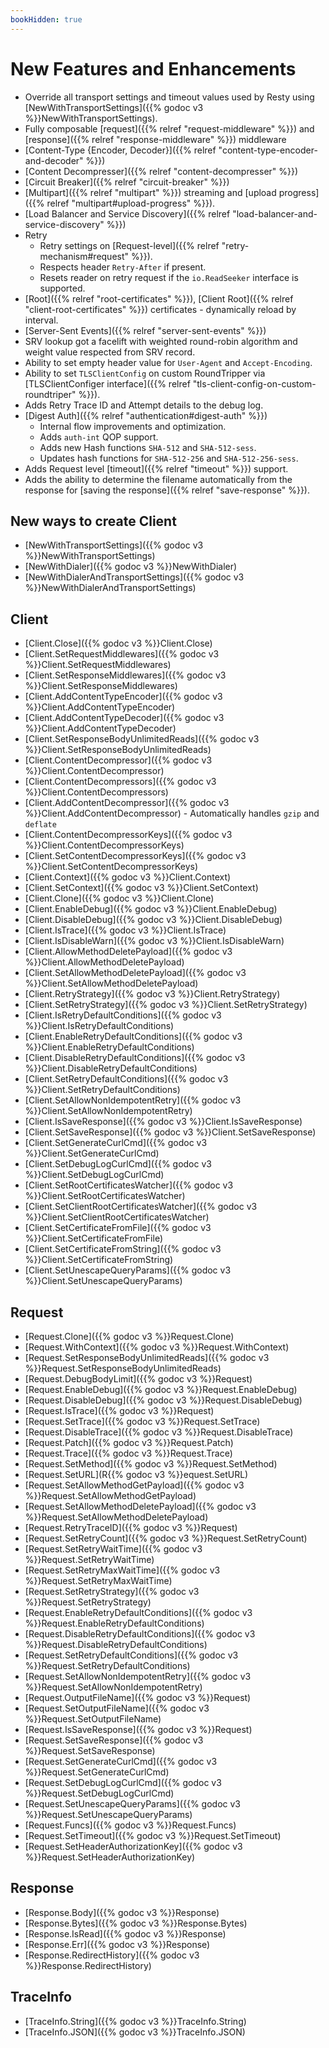 ```yaml
---
bookHidden: true
---
```


# New Features and Enhancements

* Override all transport settings and timeout values used by Resty using [NewWithTransportSettings]({{% godoc v3 %}}NewWithTransportSettings).
* Fully composable [request]({{% relref "request-middleware" %}}) and [response]({{% relref "response-middleware" %}}) middleware
* [Content-Type {Encoder, Decoder}]({{% relref "content-type-encoder-and-decoder" %}})
* [Content Decompresser]({{% relref "content-decompresser" %}})
* [Circuit Breaker]({{% relref "circuit-breaker" %}})
* [Multipart]({{% relref "multipart" %}}) streaming and [upload progress]({{% relref "multipart#upload-progress" %}}).
* [Load Balancer and Service Discovery]({{% relref "load-balancer-and-service-discovery" %}})
* Retry
    * Retry settings on [Request-level]({{% relref "retry-mechanism#request" %}}).
    * Respects header `Retry-After` if present.
    * Resets reader on retry request if the `io.ReadSeeker` interface is supported.
* [Root]({{% relref "root-certificates" %}}), [Client Root]({{% relref "client-root-certificates" %}}) certificates - dynamically reload by interval.
* [Server-Sent Events]({{% relref "server-sent-events" %}})
* SRV lookup got a facelift with weighted round-robin algorithm and weight value respected from SRV record.
* Ability to set empty header value for `User-Agent` and `Accept-Encoding`.
* Ability to set `TLSClientConfig` on custom RoundTripper via [TLSClientConfiger interface]({{% relref "tls-client-config-on-custom-roundtriper" %}}).
* Adds Retry Trace ID and Attempt details to the debug log.
* [Digest Auth]({{% relref "authentication#digest-auth" %}})
    * Internal flow improvements and optimization.
    * Adds `auth-int` QOP support.
    * Adds new Hash functions `SHA-512` and `SHA-512-sess`.
    * Updates hash functions for `SHA-512-256` and `SHA-512-256-sess`.
* Adds Request level [timeout]({{% relref "timeout" %}}) support.
* Adds the ability to determine the filename automatically from the response for [saving the response]({{% relref "save-response" %}}).


## New ways to create Client

* [NewWithTransportSettings]({{% godoc v3 %}}NewWithTransportSettings)
* [NewWithDialer]({{% godoc v3 %}}NewWithDialer)
* [NewWithDialerAndTransportSettings]({{% godoc v3 %}}NewWithDialerAndTransportSettings)

## Client

* [Client.Close]({{% godoc v3 %}}Client.Close)
* [Client.SetRequestMiddlewares]({{% godoc v3 %}}Client.SetRequestMiddlewares)
* [Client.SetResponseMiddlewares]({{% godoc v3 %}}Client.SetResponseMiddlewares)
* [Client.AddContentTypeEncoder]({{% godoc v3 %}}Client.AddContentTypeEncoder)
* [Client.AddContentTypeDecoder]({{% godoc v3 %}}Client.AddContentTypeDecoder)
* [Client.SetResponseBodyUnlimitedReads]({{% godoc v3 %}}Client.SetResponseBodyUnlimitedReads)
* [Client.ContentDecompressor]({{% godoc v3 %}}Client.ContentDecompressor)
* [Client.ContentDecompressors]({{% godoc v3 %}}Client.ContentDecompressors)
* [Client.AddContentDecompressor]({{% godoc v3 %}}Client.AddContentDecompressor) - Automatically handles `gzip` and `deflate`
* [Client.ContentDecompressorKeys]({{% godoc v3 %}}Client.ContentDecompressorKeys)
* [Client.SetContentDecompressorKeys]({{% godoc v3 %}}Client.SetContentDecompressorKeys)
* [Client.Context]({{% godoc v3 %}}Client.Context)
* [Client.SetContext]({{% godoc v3 %}}Client.SetContext)
* [Client.Clone]({{% godoc v3 %}}Client.Clone)
* [Client.EnableDebug]({{% godoc v3 %}}Client.EnableDebug)
* [Client.DisableDebug]({{% godoc v3 %}}Client.DisableDebug)
* [Client.IsTrace]({{% godoc v3 %}}Client.IsTrace)
* [Client.IsDisableWarn]({{% godoc v3 %}}Client.IsDisableWarn)
* [Client.AllowMethodDeletePayload]({{% godoc v3 %}}Client.AllowMethodDeletePayload)
* [Client.SetAllowMethodDeletePayload]({{% godoc v3 %}}Client.SetAllowMethodDeletePayload)
* [Client.RetryStrategy]({{% godoc v3 %}}Client.RetryStrategy)
* [Client.SetRetryStrategy]({{% godoc v3 %}}Client.SetRetryStrategy)
* [Client.IsRetryDefaultConditions]({{% godoc v3 %}}Client.IsRetryDefaultConditions)
* [Client.EnableRetryDefaultConditions]({{% godoc v3 %}}Client.EnableRetryDefaultConditions)
* [Client.DisableRetryDefaultConditions]({{% godoc v3 %}}Client.DisableRetryDefaultConditions)
* [Client.SetRetryDefaultConditions]({{% godoc v3 %}}Client.SetRetryDefaultConditions)
* [Client.SetAllowNonIdempotentRetry]({{% godoc v3 %}}Client.SetAllowNonIdempotentRetry)
* [Client.IsSaveResponse]({{% godoc v3 %}}Client.IsSaveResponse)
* [Client.SetSaveResponse]({{% godoc v3 %}}Client.SetSaveResponse)
* [Client.SetGenerateCurlCmd]({{% godoc v3 %}}Client.SetGenerateCurlCmd)
* [Client.SetDebugLogCurlCmd]({{% godoc v3 %}}Client.SetDebugLogCurlCmd)
* [Client.SetRootCertificatesWatcher]({{% godoc v3 %}}Client.SetRootCertificatesWatcher)
* [Client.SetClientRootCertificatesWatcher]({{% godoc v3 %}}Client.SetClientRootCertificatesWatcher)
* [Client.SetCertificateFromFile]({{% godoc v3 %}}Client.SetCertificateFromFile)
* [Client.SetCertificateFromString]({{% godoc v3 %}}Client.SetCertificateFromString)
* [Client.SetUnescapeQueryParams]({{% godoc v3 %}}Client.SetUnescapeQueryParams)


## Request

* [Request.Clone]({{% godoc v3 %}}Request.Clone)
* [Request.WithContext]({{% godoc v3 %}}Request.WithContext)
* [Request.SetResponseBodyUnlimitedReads]({{% godoc v3 %}}Request.SetResponseBodyUnlimitedReads)
* [Request.DebugBodyLimit]({{% godoc v3 %}}Request)
* [Request.EnableDebug]({{% godoc v3 %}}Request.EnableDebug)
* [Request.DisableDebug]({{% godoc v3 %}}Request.DisableDebug)
* [Request.IsTrace]({{% godoc v3 %}}Request)
* [Request.SetTrace]({{% godoc v3 %}}Request.SetTrace)
* [Request.DisableTrace]({{% godoc v3 %}}Request.DisableTrace)
* [Request.Patch]({{% godoc v3 %}}Request.Patch)
* [Request.Trace]({{% godoc v3 %}}Request.Trace)
* [Request.SetMethod]({{% godoc v3 %}}Request.SetMethod)
* [Request.SetURL](R{{% godoc v3 %}}equest.SetURL)
* [Request.SetAllowMethodGetPayload]({{% godoc v3 %}}Request.SetAllowMethodGetPayload)
* [Request.SetAllowMethodDeletePayload]({{% godoc v3 %}}Request.SetAllowMethodDeletePayload)
* [Request.RetryTraceID]({{% godoc v3 %}}Request)
* [Request.SetRetryCount]({{% godoc v3 %}}Request.SetRetryCount)
* [Request.SetRetryWaitTime]({{% godoc v3 %}}Request.SetRetryWaitTime)
* [Request.SetRetryMaxWaitTime]({{% godoc v3 %}}Request.SetRetryMaxWaitTime)
* [Request.SetRetryStrategy]({{% godoc v3 %}}Request.SetRetryStrategy)
* [Request.EnableRetryDefaultConditions]({{% godoc v3 %}}Request.EnableRetryDefaultConditions)
* [Request.DisableRetryDefaultConditions]({{% godoc v3 %}}Request.DisableRetryDefaultConditions)
* [Request.SetRetryDefaultConditions]({{% godoc v3 %}}Request.SetRetryDefaultConditions)
* [Request.SetAllowNonIdempotentRetry]({{% godoc v3 %}}Request.SetAllowNonIdempotentRetry)
* [Request.OutputFileName]({{% godoc v3 %}}Request)
* [Request.SetOutputFileName]({{% godoc v3 %}}Request.SetOutputFileName)
* [Request.IsSaveResponse]({{% godoc v3 %}}Request)
* [Request.SetSaveResponse]({{% godoc v3 %}}Request.SetSaveResponse)
* [Request.SetGenerateCurlCmd]({{% godoc v3 %}}Request.SetGenerateCurlCmd)
* [Request.SetDebugLogCurlCmd]({{% godoc v3 %}}Request.SetDebugLogCurlCmd)
* [Request.SetUnescapeQueryParams]({{% godoc v3 %}}Request.SetUnescapeQueryParams)
* [Request.Funcs]({{% godoc v3 %}}Request.Funcs)
* [Request.SetTimeout]({{% godoc v3 %}}Request.SetTimeout)
* [Request.SetHeaderAuthorizationKey]({{% godoc v3 %}}Request.SetHeaderAuthorizationKey)

## Response

* [Response.Body]({{% godoc v3 %}}Response)
* [Response.Bytes]({{% godoc v3 %}}Response.Bytes)
* [Response.IsRead]({{% godoc v3 %}}Response)
* [Response.Err]({{% godoc v3 %}}Response)
* [Response.RedirectHistory]({{% godoc v3 %}}Response.RedirectHistory)

## TraceInfo

* [TraceInfo.String]({{% godoc v3 %}}TraceInfo.String)
* [TraceInfo.JSON]({{% godoc v3 %}}TraceInfo.JSON)